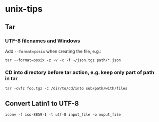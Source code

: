 # unix-tips

## Tar
### UTF-8 filenames and Windows
Add `--format=posix` when creating the  file, e.g.:
```
tar --format=posix -z -v -c -f ~/json.tgz path/*.json
```
### CD into directory before tar action, e.g. keep only part of path in tar
```
tar -cvfz foo.tgz -C /dir/to/cd/into sub/path/with/files
```
## Convert Latin1 to UTF-8
`iconv -f iso-8859-1 -t utf-8 input_file -o ouput_file`
